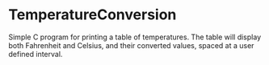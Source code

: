 # TemperatureConversion
Simple C program for printing a table of temperatures. The table will display both Fahrenheit and Celsius, and their converted values, spaced at a user defined interval.
